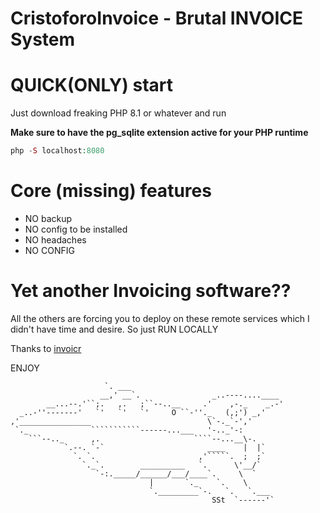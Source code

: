 # CristoforoInvoice - Brutal INVOICE System

# QUICK(ONLY) start
Just download freaking PHP 8.1 or whatever and run

**Make sure to have the pg_sqlite extension active for your PHP runtime**

```php
php -S localhost:8080
```

# Core (missing) features

- NO backup
- NO config to be installed
- NO headaches
- NO CONFIG

# Yet another Invoicing software??
All the others are forcing you to deploy on these remote services which I didn't have time and desire. So just RUN LOCALLY

Thanks to [invoicr](https://github.com/code-boxx/invoicr/tree/master)

ENJOY

```
                     `. ___
                    __,' __`.                _..----....____
        __...--.'``;.   ,.   ;``--..__     .'    ,-._    _.-'
  _..-''-------'   `'   `'   `'     O ``-''._   (,;') _,'
,'________________                          \`-._`-','
 `._              ```````````------...___   '-.._'-:
    ```--.._      ,.                     ````--...__\-.
            `.--. `-`                       ____    |  |`
              `. `.                       ,'`````.  ;  ;`
                `._`.        __________   `.      \'__/`
                   `-:._____/______/___/____`.     \  `
                               |       `._    `.    \
                               `._________`-.   `.   `.___
                                             SSt  `------'`
```